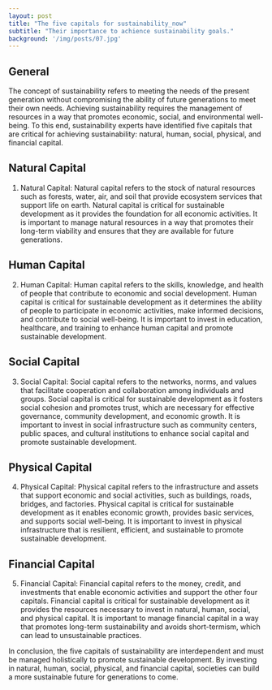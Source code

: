 ```yaml
---
layout: post
title: "The five capitals for sustainability_now"
subtitle: "Their importance to achience sustainability goals."
background: '/img/posts/07.jpg'
---
```


## General

The concept of sustainability refers to meeting the needs of the present generation without compromising the ability of future generations to meet their own needs. Achieving sustainability requires the management of resources in a way that promotes economic, social, and environmental well-being. To this end, sustainability experts have identified five capitals that are critical for achieving sustainability: natural, human, social, physical, and financial capital.

## Natural Capital
1. Natural Capital: Natural capital refers to the stock of natural resources such as forests, water, air, and soil that provide ecosystem services that support life on earth. Natural capital is critical for sustainable development as it provides the foundation for all economic activities. It is important to manage natural resources in a way that promotes their long-term viability and ensures that they are available for future generations.

## Human Capital
2. Human Capital: Human capital refers to the skills, knowledge, and health of people that contribute to economic and social development. Human capital is critical for sustainable development as it determines the ability of people to participate in economic activities, make informed decisions, and contribute to social well-being. It is important to invest in education, healthcare, and training to enhance human capital and promote sustainable development.

## Social Capital
3. Social Capital: Social capital refers to the networks, norms, and values that facilitate cooperation and collaboration among individuals and groups. Social capital is critical for sustainable development as it fosters social cohesion and promotes trust, which are necessary for effective governance, community development, and economic growth. It is important to invest in social infrastructure such as community centers, public spaces, and cultural institutions to enhance social capital and promote sustainable development.

## Physical Capital
4. Physical Capital: Physical capital refers to the infrastructure and assets that support economic and social activities, such as buildings, roads, bridges, and factories. Physical capital is critical for sustainable development as it enables economic growth, provides basic services, and supports social well-being. It is important to invest in physical infrastructure that is resilient, efficient, and sustainable to promote sustainable development.

## Financial Capital
5. Financial Capital: Financial capital refers to the money, credit, and investments that enable economic activities and support the other four capitals. Financial capital is critical for sustainable development as it provides the resources necessary to invest in natural, human, social, and physical capital. It is important to manage financial capital in a way that promotes long-term sustainability and avoids short-termism, which can lead to unsustainable practices.

In conclusion, the five capitals of sustainability are interdependent and must be managed holistically to promote sustainable development. By investing in natural, human, social, physical, and financial capital, societies can build a more sustainable future for generations to come.


```{}